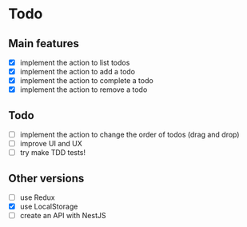 # Todo

## Main features
- [x] implement the action to list todos
- [x] implement the action to add a todo
- [x] implement the action to complete a todo
- [x] implement the action to remove a todo

## Todo
- [ ] implement the action to change the order of todos (drag and drop)
- [ ] improve UI and UX
- [ ] try make TDD tests!

## Other versions
- [ ] use Redux
- [x] use LocalStorage
- [ ] create an API with NestJS
